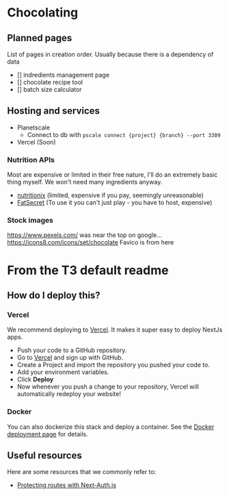 # Chocolating

## Planned pages

List of pages in creation order. Usually because there is a dependency of data

- [] indredients management page
- [] chocolate recipe tool
- [] batch size calculator

## Hosting and services

- Planetscale
  - Connect to db with `pscale connect {project} {branch} --port 3309`
- Vercel (Soon)

### Nutrition APIs

Most are expensive or limited in their free nature, I'll do an extremely basic thing myself. We won't need many ingredients anyway.

- [nutritionix](https://www.nutritionix.com/business/api) (limited, expensive if you pay, seemingly unreasonable)
- [FatSecret](https://platform.fatsecret.com/api/) (To use it you can't just play - you have to host, expensive)

### Stock images

https://www.pexels.com/ was near the top on google...
https://icons8.com/icons/set/chocolate Favico is from here

# From the T3 default readme

## How do I deploy this?

### Vercel

We recommend deploying to [Vercel](https://vercel.com/?utm_source=t3-oss&utm_campaign=oss). It makes it super easy to deploy NextJs apps.

- Push your code to a GitHub repository.
- Go to [Vercel](https://vercel.com/?utm_source=t3-oss&utm_campaign=oss) and sign up with GitHub.
- Create a Project and import the repository you pushed your code to.
- Add your environment variables.
- Click **Deploy**
- Now whenever you push a change to your repository, Vercel will automatically redeploy your website!

### Docker

You can also dockerize this stack and deploy a container. See the [Docker deployment page](https://create-t3-app-nu.vercel.app/en/deployment/docker) for details.

## Useful resources

Here are some resources that we commonly refer to:

- [Protecting routes with Next-Auth.js](https://next-auth.js.org/configuration/nextjs#unstable_getserversession)
